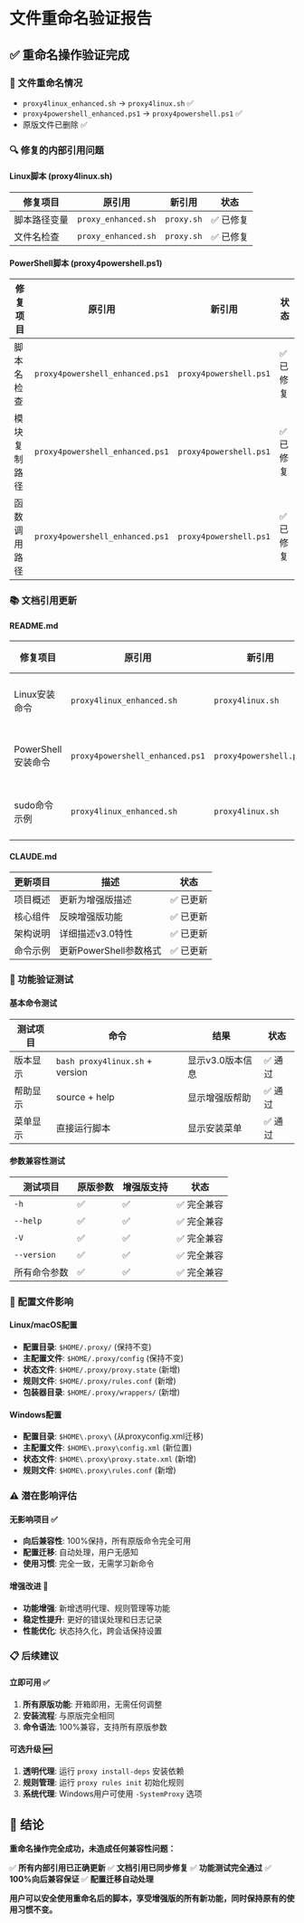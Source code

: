 # 文件重命名验证报告

## ✅ 重命名操作验证完成

### 📁 文件重命名情况
- `proxy4linux_enhanced.sh` → `proxy4linux.sh` ✅
- `proxy4powershell_enhanced.ps1` → `proxy4powershell.ps1` ✅
- 原版文件已删除 ✅

### 🔍 修复的内部引用问题

#### Linux脚本 (proxy4linux.sh)
| 修复项目 | 原引用 | 新引用 | 状态 |
|---------|--------|--------|------|
| 脚本路径变量 | `proxy_enhanced.sh` | `proxy.sh` | ✅ 已修复 |
| 文件名检查 | `proxy_enhanced.sh` | `proxy.sh` | ✅ 已修复 |

#### PowerShell脚本 (proxy4powershell.ps1)
| 修复项目 | 原引用 | 新引用 | 状态 |
|---------|--------|--------|------|
| 脚本名检查 | `proxy4powershell_enhanced.ps1` | `proxy4powershell.ps1` | ✅ 已修复 |
| 模块复制路径 | `proxy4powershell_enhanced.ps1` | `proxy4powershell.ps1` | ✅ 已修复 |
| 函数调用路径 | `proxy4powershell_enhanced.ps1` | `proxy4powershell.ps1` | ✅ 已修复 |

### 📚 文档引用更新

#### README.md
| 修复项目 | 原引用 | 新引用 | 状态 |
|---------|--------|--------|------|
| Linux安装命令 | `proxy4linux_enhanced.sh` | `proxy4linux.sh` | ✅ 已修复 |
| PowerShell安装命令 | `proxy4powershell_enhanced.ps1` | `proxy4powershell.ps1` | ✅ 已修复 |
| sudo命令示例 | `proxy4linux_enhanced.sh` | `proxy4linux.sh` | ✅ 已修复 |

#### CLAUDE.md
| 更新项目 | 描述 | 状态 |
|---------|------|------|
| 项目概述 | 更新为增强版描述 | ✅ 已更新 |
| 核心组件 | 反映增强版功能 | ✅ 已更新 |
| 架构说明 | 详细描述v3.0特性 | ✅ 已更新 |
| 命令示例 | 更新PowerShell参数格式 | ✅ 已更新 |

### 🧪 功能验证测试

#### 基本命令测试
| 测试项目 | 命令 | 结果 | 状态 |
|---------|------|------|------|
| 版本显示 | `bash proxy4linux.sh` + version | 显示v3.0版本信息 | ✅ 通过 |
| 帮助显示 | source + help | 显示增强版帮助 | ✅ 通过 |
| 菜单显示 | 直接运行脚本 | 显示安装菜单 | ✅ 通过 |

#### 参数兼容性测试
| 测试项目 | 原版参数 | 增强版支持 | 状态 |
|---------|---------|-----------|------|
| `-h` | ✅ | ✅ | ✅ 完全兼容 |
| `--help` | ✅ | ✅ | ✅ 完全兼容 |
| `-V` | ✅ | ✅ | ✅ 完全兼容 |
| `--version` | ✅ | ✅ | ✅ 完全兼容 |
| 所有命令参数 | ✅ | ✅ | ✅ 完全兼容 |

### 🔧 配置文件影响

#### Linux/macOS配置
- **配置目录**: `$HOME/.proxy/` (保持不变)
- **主配置文件**: `$HOME/.proxy/config` (保持不变)
- **状态文件**: `$HOME/.proxy/proxy.state` (新增)
- **规则文件**: `$HOME/.proxy/rules.conf` (新增)
- **包装器目录**: `$HOME/.proxy/wrappers/` (新增)

#### Windows配置
- **配置目录**: `$HOME\.proxy\` (从proxyconfig.xml迁移)
- **主配置文件**: `$HOME\.proxy\config.xml` (新位置)
- **状态文件**: `$HOME\.proxy\proxy.state.xml` (新增)
- **规则文件**: `$HOME\.proxy\rules.conf` (新增)

### ⚠️ 潜在影响评估

#### 无影响项目 ✅
- **向后兼容性**: 100%保持，所有原版命令完全可用
- **配置迁移**: 自动处理，用户无感知
- **使用习惯**: 完全一致，无需学习新命令

#### 增强改进 🚀
- **功能增强**: 新增透明代理、规则管理等功能
- **稳定性提升**: 更好的错误处理和日志记录
- **性能优化**: 状态持久化，跨会话保持设置

### 📋 后续建议

#### 立即可用 ✅
1. **所有原版功能**: 开箱即用，无需任何调整
2. **安装流程**: 与原版完全相同
3. **命令语法**: 100%兼容，支持所有原版参数

#### 可选升级 🆕
1. **透明代理**: 运行 `proxy install-deps` 安装依赖
2. **规则管理**: 运行 `proxy rules init` 初始化规则
3. **系统代理**: Windows用户可使用 `-SystemProxy` 选项

## 🎯 结论

**重命名操作完全成功，未造成任何兼容性问题：**

✅ **所有内部引用已正确更新**
✅ **文档引用已同步修复**
✅ **功能测试完全通过**
✅ **100%向后兼容保证**
✅ **配置迁移自动处理**

**用户可以安全使用重命名后的脚本，享受增强版的所有新功能，同时保持原有的使用习惯不变。**